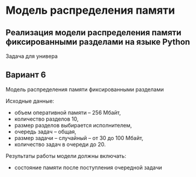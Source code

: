 # Модель распределения памяти

## Реализация модели распределения памяти фиксированными разделами на языке Python
Задача для универа

## Вариант 6
Модель распределения памяти фиксированными разделами

Исходные данные:
* объем оперативной памяти – 256 Мбайт,
* количество разделов 10,
* размер разделов выбирается исполнителем,
* очередь задач – общая,
* размер задачи – случайный – от 30 до 100 Мбайт,
* количество задач в очереди до 20.


Результаты работы модели должны включать:
* состояние памяти после поступления очередной задачи

